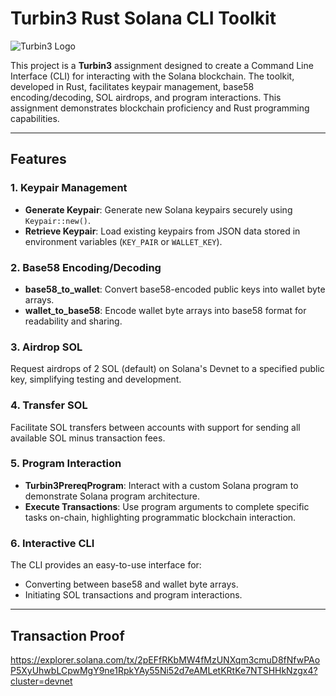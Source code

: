 # Turbin3 Rust Solana CLI Toolkit

![Turbin3 Logo](https://media.licdn.com/dms/image/v2/D560BAQFCvzGKgNWmTQ/company-logo_200_200/company-logo_200_200/0/1733371087700/turbin3_logo?e=2147483647&v=beta&t=zIKTy9Hx-t4D9lEc-UjcEFA45b6-rzgk_sICHeTR46c)

This project is a **Turbin3** assignment designed to create a Command Line Interface (CLI) for interacting with the Solana blockchain. The toolkit, developed in Rust, facilitates keypair management, base58 encoding/decoding, SOL airdrops, and program interactions. This assignment demonstrates blockchain proficiency and Rust programming capabilities.

---

## Features

### **1. Keypair Management**
- **Generate Keypair**: Generate new Solana keypairs securely using `Keypair::new()`.
- **Retrieve Keypair**: Load existing keypairs from JSON data stored in environment variables (`KEY_PAIR` or `WALLET_KEY`).

### **2. Base58 Encoding/Decoding**
- **base58_to_wallet**: Convert base58-encoded public keys into wallet byte arrays.
- **wallet_to_base58**: Encode wallet byte arrays into base58 format for readability and sharing.

### **3. Airdrop SOL**
Request airdrops of 2 SOL (default) on Solana's Devnet to a specified public key, simplifying testing and development.

### **4. Transfer SOL**
Facilitate SOL transfers between accounts with support for sending all available SOL minus transaction fees.

### **5. Program Interaction**
- **Turbin3PrereqProgram**: Interact with a custom Solana program to demonstrate Solana program architecture.
- **Execute Transactions**: Use program arguments to complete specific tasks on-chain, highlighting programmatic blockchain interaction.

### **6. Interactive CLI**
The CLI provides an easy-to-use interface for:
- Converting between base58 and wallet byte arrays.
- Initiating SOL transactions and program interactions.

---

## Transaction Proof
https://explorer.solana.com/tx/2pEFfRKbMW4fMzUNXqm3cmuD8fNfwPAoP5XyUhwbLCpwMgY9ne1RpkYAy55Ni52d7eAMLetKRtKe7NTSHHkNzgx4?cluster=devnet
